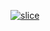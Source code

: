 <a href="https://isbendiyarovanezrin.github.io/JavaScriptDrumKit">

![slice](https://capsule-render.vercel.app/api?type=slice&color=auto&height=200&text=JavaScript&fontAlign=76&rotate=13&fontAlignY=19&desc=Drum%20Kit&descAlign=77.&descAlignY=40 "Click Me!")
</a>
